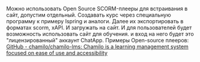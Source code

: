 Можно использовать Open Source SCORM-плееры для встраивания в сайт, допустим отдельный. Создавать курс через специальную программу к примеру Ispring и аналоги. Далее их экспортировать в форматах scorm, xAPI. И загружать на сайт. И для пользователей будет возможность использовать сайт для обучения. и вход на него будет это "лицензированный" аккаунт ChatApp. 
Примеры Open-source плееров:
[GitHub - chamilo/chamilo-lms: Chamilo is a learning management system focused on ease of use and accessibility](https://github.com/chamilo/chamilo-lms)